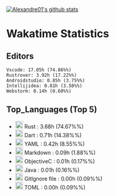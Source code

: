 [![Alexandre01's github stats](https://github-readme-stats.vercel.app/api?username=Alexandre01Dev&theme=dracula&count_private=true)](https://github.com/anuraghazra/github-readme-stats)
<!--
**Alexandre01Dev/Alexandre01Dev** is a ✨ _special_ ✨ repository because its `README.md` (this file) appears on your GitHub profile.

Here are some ideas to get you started:

- 🔭 I’m currently working on ...
- 🌱 I’m currently learning ...
- 👯 I’m looking to collaborate on ...
- 🤔 I’m looking for help with ...
- 💬 Ask me about ...
- 📫 How to reach me: ...
- 😄 Pronouns: ...
- ⚡ Fun fact: ...
-->

<!-- START_WAKATIME_BLOCK -->
# Wakatime Statistics

## Editors

```text
Vscode: 17.05h (74.86%%)
Rustrover: 3.92h (17.22%%)
Androidstudio: 0.85h (3.75%%)
Intellijidea: 0.81h (3.58%%)
Webstorm: 0.14h (0.60%%)
```

## Top_Languages (Top 5)

- <img src="https://cdn.jsdelivr.net/gh/devicons/devicon@latest/icons/rust/rust-original.svg" alt="Rust" width="20" height="20"> Rust : 3.68h (74.67%%)
- <img src="https://cdn.jsdelivr.net/gh/devicons/devicon@latest/icons/dart/dart-original.svg" alt="Dart" width="20" height="20"> Dart : 0.71h (14.38%%)
- <img src="https://cdn.jsdelivr.net/gh/devicons/devicon@latest/icons/yaml/yaml-original.svg" alt="YAML" width="20" height="20"> YAML : 0.42h (8.55%%)
- <img src="https://cdn.jsdelivr.net/gh/devicons/devicon@latest/icons/markdown/markdown-original.svg" alt="Markdown" width="20" height="20"> Markdown : 0.09h (1.88%%)
- <img src="https://static-00.iconduck.com/assets.00/file-unknown-icon-1775x2048-pyaeuwoe.png" alt="ObjectiveC" width="20" height="20"> ObjectiveC : 0.01h (0.17%%)
- <img src="https://cdn.jsdelivr.net/gh/devicons/devicon@latest/icons/java/java-original.svg" alt="Java" width="20" height="20"> Java : 0.01h (0.16%%)
- <img src="https://static-00.iconduck.com/assets.00/file-unknown-icon-1775x2048-pyaeuwoe.png" alt="GitIgnore file" width="20" height="20"> GitIgnore file : 0.00h (0.09%%)
- <img src="https://static-00.iconduck.com/assets.00/file-unknown-icon-1775x2048-pyaeuwoe.png" alt="TOML" width="20" height="20"> TOML : 0.00h (0.09%%)

<!-- END_WAKATIME_BLOCK -->
